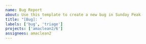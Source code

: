 ```yaml
---
name: Bug Report
about: Use this template to create a new bug in Sunday Peak
title: "[Bug]: "
labels: ['bug', 'triage']
projects: ['amaclean2/6']
assignees: amaclean2
---
```

